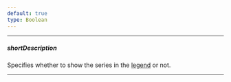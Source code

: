 ```yaml
---
default: true
type: Boolean
---
```

---
##### shortDescription
Specifies whether to show the series in the [legend](/concepts/05%20Widgets/Chart/35%20Legend/00%20Overview.md '/Documentation/Guide/Widgets/Chart/Legend/Overview/') or not.

---
